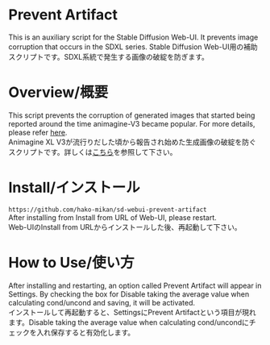 # Prevent Artifact
This is an auxiliary script for the Stable Diffusion Web-UI. It prevents image corruption that occurs in the SDXL series.
Stable Diffusion Web-UI用の補助スクリプトです。SDXL系統で発生する画像の破綻を防ぎます。

# Overview/概要
This script prevents the corruption of generated images that started being reported around the time animagine-V3 became popular. For more details, please refer [here](https://civitai.com/articles/4044).  
Animagine XL V3が流行りだした頃から報告され始めた生成画像の破綻を防ぐスクリプトです。詳しくは[こちら](https://note.com/hakomikan/n/nb6dd68a1bd9e)を参照して下さい。  

# Install/インストール
`https://github.com/hako-mikan/sd-webui-prevent-artifact`  
After installing from Install from URL of Web-UI, please restart.  
Web-UIのInstall from URLからインストールした後、再起動して下さい。  

# How to Use/使い方
After installing and restarting, an option called Prevent Artifact will appear in Settings. By checking the box for Disable taking the average value when calculating cond/uncond and saving, it will be activated.  
インストールして再起動すると、SettingsにPrevent Artifactという項目が現れます。Disable taking the average value when calculating cond/uncondにチェックを入れ保存すると有効化します。
